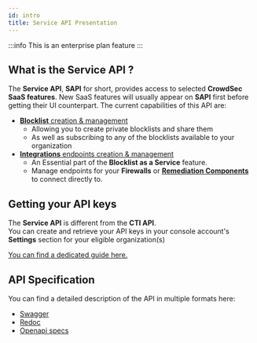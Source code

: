 ```yaml
---
id: intro
title: Service API Presentation
---
```


:::info
This is an enterprise plan feature
:::

## What is the Service API ?

The **Service API**, **SAPI** for short, provides access to selected **CrowdSec SaaS features**.
New SaaS features will usually appear on **SAPI** first before getting their UI counterpart.
The current capabilities of this API are:

-  [**Blocklist** creation & management](/u/service_api/blocklists.md)
   -  Allowing you to create private blocklists and share them 
   -  As well as subscribing to any of the blocklists available to your organization
-  [**Integrations** endpoints creation & management](/u/service_api/integrations.md)
   -  An Essential part of the **Blocklist as a Service** feature.
   -  Manage endpoints for your **Firewalls** or [**Remediation Components**](/u/bouncers/intro.md) to connect directly to.

## Getting your API keys

The **Service API** is different from the **CTI API**.  
You can create and retrieve your API keys in your console account's **Settings** section for your eligible organization(s)

[You can find a dedicated guide here.](/u/console/api/intro)


## API Specification

You can find a detailed description of the API in multiple formats here:

 - [Swagger](https://admin.api.crowdsec.net/v1/docs#/)
 - [Redoc](https://admin.api.dev.crowdsec.net/v1/redoc)
 - [Openapi specs](https://admin.api.crowdsec.net/v1/openapi.json)




